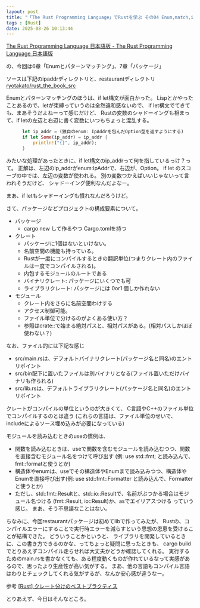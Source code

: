 ```yaml
---
layout: post
title: "「The Rust Programming Language」でRustを学ぶ その04 Enum,match,if-let,パッケージなど(7章まで)"
tags : [Rust]
date: 2025-08-26 10:13:44
---
```




[The Rust Programming Language 日本語版 - The Rust Programming Language 日本語版](https://doc.rust-jp.rs/book-ja/title-page.html)

の、今回は6章「Enumとパターンマッチング」、7章「パッケージ」

ソースは下記のipaddrディレクトリと、restaurantディレクトリ
[ryotakato/rust_the_book_src](https://github.com/ryotakato/rust_the_book_src)


Enumとパターンマッチングのほうは、if let構文が面白かった。
Lispとかやったことあるので、letが束縛っていうのは全然違和感ないので、
if let構文でてきても、まあそうだよねーって感じだけど、
Rustの変数のシャドーイングも相まって、if letの左辺と右辺に書く変数にいつもちょっと混乱する。

```rust
      let ip_addr = (独自のenum: IpAddrを包んだOption型を返すようにする)
      if let Some(ip_addr) = ip_addr {
          println!("{}", ip_addr);
      }
```

みたいな処理があったときに、if let構文のip_addrって何を指しているっけ？って。
正解は、左辺のip_addrがenum:IpAddrで、右辺が、Option<IpAddr>。
if let のスコープの中では、左辺の変数が使われる。
別の変数つかえばいいじゃないって言われそうだけど、
シャドーイング便利なんだよなー。

まあ、if letもシャドーイングも慣れなんだろうけど。



さて、パッケージなどプロジェクトの構成要素について。


* パッケージ
  - cargo new して作るやつ Cargo.tomlを持つ
* クレート
  - パッケージに1個はないといけない。
  - 名前空間の機能も持っている。
  - Rustが一度にコンパイルするときの翻訳単位(つまりクレート内のファイルは一度でコンパイルされる)。
  - 内包するモジュールのルートである
  - バイナリクレート: パッケージにいくつでも可
  - ライブラリクレート: パッケージには 0or1 個しか作れない
* モジュール
  - クレート内をさらに名前空間わけする
  - アクセス制御可能。
  - ファイル単位で分けるのがよくある使い方？
  - 参照はcrate::で始まる絶対パスと、相対パスがある。(相対パスしかほぼ使わない？)

なお、ファイル的には下記な感じ
* src/main.rsは、デフォルトバイナリクレート(パッケージ名と同名)のエントリポイント
* src/bin配下に置いたファイルは別バイナリとなる(ファイル置いただけバイナリも作られる)
* src/lib.rsは、デフォルトライブラリクレート(パッケージ名と同名)のエントリポイント



クレートがコンパイルの単位というのが大きくて、
C言語やC++のファイル単位でコンパイルするのとは違う
(これらの言語は、ファイル単位のせいで、includeによるソース埋め込みが必要になっている)


モジュールを読み込むときのuseの慣例は、
* 関数を読み込むときは、useで関数を含むモジュールを読み込むつつ、関数を直接含むモジュール名をつけて呼び出す (例: use std::fmt; と読み込んで、fmt::formatと使うとか)
* 構造体やenumは、useでその構造体やEnumまで読み込みつつ、構造体やEnumを直接呼び出す(例: use std::fmt::Formatter と読み込んで、Formatterと使うとか)
* ただし、std::fmt::Resultと、std::io::Resultで、名前がぶつかる場合はモジュール名つける (fmt::Result, io::Result)か、asでエイリアスつける
っていう感じ。
まあ、そう不思議なことはない。


ちなみに、今回restaurantパッケージは初めてlibで作ってみたが、
Rustの、コンパイルエラーにすることで実行時エラーを減らすという思想の恩恵を受けることが結構できた。
どういうことかというと、
ライブラリを開発しているときに、この書き方できるのかな、ってちょっと疑問に思ったときも、
cargo buildでとりあえずコンパイル走らせれば大丈夫かどうか確認してくれる。
実行するためのmain.rsを書かなくても、ある程度動くものが作れているなって実感があるので、思ったより生産性が高い気がする。
まあ、他の言語もコンパイル言語はわりとチェックしてくれる気がするが、なんか安心感が違うなー。



参考
[[Rust] クレート分けのベストプラクティス](https://zenn.dev/msakuta/articles/6aad8b93af3bbc)


とりあえず、今日はそんなところ。






